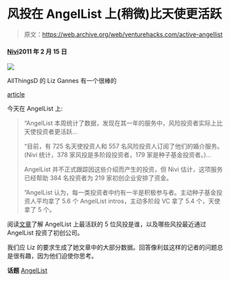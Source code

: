 # 风投在 AngelList 上(稍微)比天使更活跃

> 原文：<https://web.archive.org/web/venturehacks.com/active-angellist>

#### [Nivi](/web/20221128045315/https://venturehacks.com/about)2011 年 2 月 15 日

![](img/86a87991c58a369c69b64bfc315c8df6.png)

AllThingsD 的 Liz Gannes 有一个很棒的

[article](https://web.archive.org/web/20221128045315/http://networkeffect.allthingsd.com/20110215/venture-capitalists-actually-slightly-more-active-than-angels-on-angellist/)

今天在 AngelList 上:

> “AngelList 本周统计了数据，发现在其一年的服务中，风险投资者实际上比天使投资者更活跃…
> 
> “目前，有 725 名天使投资人和 557 名风险投资人订阅了他们的婚介服务。(Nivi 统计，378 家风投是多阶段投资者，179 家是种子基金投资者。)…
> 
> AngelList 并不正式跟踪因这些介绍而产生的投资，但 Nivi 估计，这项服务已经帮助 384 名投资者为 219 家初创企业安排了资金。
> 
> ”AngelList 认为，每一类投资者中约有一半是积极参与者。主动种子基金投资人平均拿了 5.6 个 AngelList intros，主动多阶段 VC 拿了 5.4 个，天使拿了 5 个。

阅读[文章](https://web.archive.org/web/20221128045315/http://networkeffect.allthingsd.com/20110215/venture-capitalists-actually-slightly-more-active-than-angels-on-angellist/)了解 AngelList 上最活跃的 5 位风投是谁，以及哪些风投最近通过 AngelList 投资了初创公司。

我们应 Liz 的要求生成了她文章中的大部分数据。回答像利兹这样的记者的问题总是很有趣，因为他们迫使你思考。

**话题** [AngelList](https://web.archive.org/web/20221128045315/https://venturehacks.com/topics/angellist)